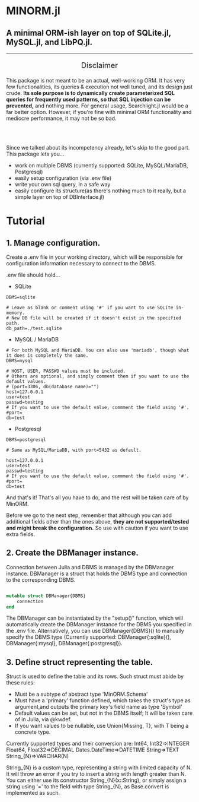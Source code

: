 # MINORM.jl
## A minimal ORM-ish layer on top of SQLite.jl, MySQL.jl, and LibPQ.jl.
---
<p style="text-align: center;font-size: 20px">
Disclaimer
</p>  

This package is not meant to be an actual, well-working ORM. It has very few functionalities, its queries & execution not well tuned, and its design just crude. **Its sole purpose is to dynamically create parameterized SQL queries for frequently used patterns, so that SQL injection can be prevented,** and nothing more. For general usage, Searchlight.jl would be a far better option.
However, if you're fine with minimal ORM functionality and mediocre performance, it may not be so bad.

<br><br>

Since we talked about its incompetency already, let's skip to the good part. This package lets you... 
- work on multiple DBMS (currently supported: SQLite, MySQL/MariaDB, Postgresql) 
- easily setup configuration (via .env file)
- write your own sql query, in a safe way
- easily configure its structure(as there's nothing much to it really, but a simple layer on top of DBInterface.jl)

# Tutorial

## 1. Manage configuration.

Create a .env file in your working directory, which will be responsible for configuration information necessary to connect to the DBMS.

.env file should hold...
- SQLite  


```
DBMS=sqlite

# Leave as blank or comment using '#' if you want to use SQLite in-memory.
# New DB file will be created if it doesn't exist in the specified path.
db_path=./test.sqlite

```
- MySQL / MariaDB
```
# For both MySQL and MariaDB. You can also use 'mariadb', though what it does is completely the same.
DBMS=mysql

# HOST, USER, PASSWD values must be included. 
# Others are optional, and simply comment them if you want to use the default values.
# (port=3306, db(database name)="")
host=127.0.0.1
user=test
passwd=testing
# If you want to use the default value, commment the field using '#'.
#port=
db=test
```

- Postgresql
```
DBMS=postgresql

# Same as MySQL/MariaDB, with port=5432 as default.
 
host=127.0.0.1
user=test
passwd=testing
# If you want to use the default value, commment the field using '#'.
#port=
db=test
```  

And that's it! That's all you have to do, and the rest will be taken care of by MinORM.

Before we go to the next step, remember that although you can add additional fields other than the ones above, **they are not supported/tested and might break the configuration.** So use with caution if you want to use extra fields.

## 2. Create the DBManager instance. 

Connection between Julia and DBMS is managed by the DBManager instance.
DBManager is a struct that holds the DBMS type and connection to the corresponding DBMS.
```julia

mutable struct DBManager{DBMS}
    connection
end
```
The DBManager can be instantiated by the "setup()" function, which will automatically create the DBManager instance for the DBMS you specified in the .env file. Alternatively, you can use DBManager{DBMS}() to manually specify the DBMS type (Currently supported: DBManager{:sqlite}(), DBManager{:mysql}, DBManager{:postgresql}).

## 3. Define struct representing the table.

Struct is used to define the table and its rows. Such struct must abide by these rules:
- Must be a subtype of abstract type 'MinORM.Schema'
- Must have a 'primary' function defined, which takes the struct's type as argument,and outputs the primary key's field name as type 'Symbol'
- Default values can be set, but not in the DBMS itself; It will be taken care of in Julia, via @kwdef.
- If you want values to be nullable, use Union{Missing, T}, with T being a concrete type.

Currently supported types and their conversion are:
Int64, Int32=>INTEGER
Float64, Float32=>DECIMAL
Dates.DateTime=>DATETIME
String=>TEXT
String_{N}=>VARCHAR(N)

String_{N} is a custom type, representing a string with limited capacity of N. It will throw an error if you try to insert a string with length greater than N. You can either use its constructor String_{N}(x::String), or simply assign a string using '=' to the field with type String_{N}, as Base.convert is implemented as such.



